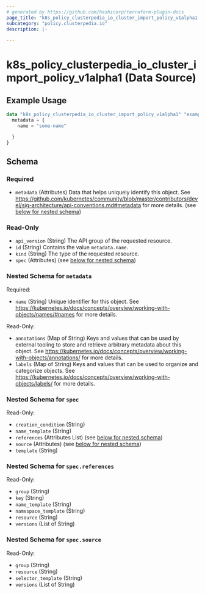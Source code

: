 ```yaml
---
# generated by https://github.com/hashicorp/terraform-plugin-docs
page_title: "k8s_policy_clusterpedia_io_cluster_import_policy_v1alpha1 Data Source - terraform-provider-k8s"
subcategory: "policy.clusterpedia.io"
description: |-
  
---
```


# k8s_policy_clusterpedia_io_cluster_import_policy_v1alpha1 (Data Source)



## Example Usage

```terraform
data "k8s_policy_clusterpedia_io_cluster_import_policy_v1alpha1" "example" {
  metadata = {
    name = "some-name"

  }
}
```

<!-- schema generated by tfplugindocs -->
## Schema

### Required

- `metadata` (Attributes) Data that helps uniquely identify this object. See https://github.com/kubernetes/community/blob/master/contributors/devel/sig-architecture/api-conventions.md#metadata for more details. (see [below for nested schema](#nestedatt--metadata))

### Read-Only

- `api_version` (String) The API group of the requested resource.
- `id` (String) Contains the value `metadata.name`.
- `kind` (String) The type of the requested resource.
- `spec` (Attributes) (see [below for nested schema](#nestedatt--spec))

<a id="nestedatt--metadata"></a>
### Nested Schema for `metadata`

Required:

- `name` (String) Unique identifier for this object. See https://kubernetes.io/docs/concepts/overview/working-with-objects/names/#names for more details.

Read-Only:

- `annotations` (Map of String) Keys and values that can be used by external tooling to store and retrieve arbitrary metadata about this object. See https://kubernetes.io/docs/concepts/overview/working-with-objects/annotations/ for more details.
- `labels` (Map of String) Keys and values that can be used to organize and categorize objects. See https://kubernetes.io/docs/concepts/overview/working-with-objects/labels/ for more details.


<a id="nestedatt--spec"></a>
### Nested Schema for `spec`

Read-Only:

- `creation_condition` (String)
- `name_template` (String)
- `references` (Attributes List) (see [below for nested schema](#nestedatt--spec--references))
- `source` (Attributes) (see [below for nested schema](#nestedatt--spec--source))
- `template` (String)

<a id="nestedatt--spec--references"></a>
### Nested Schema for `spec.references`

Read-Only:

- `group` (String)
- `key` (String)
- `name_template` (String)
- `namespace_template` (String)
- `resource` (String)
- `versions` (List of String)


<a id="nestedatt--spec--source"></a>
### Nested Schema for `spec.source`

Read-Only:

- `group` (String)
- `resource` (String)
- `selector_template` (String)
- `versions` (List of String)
